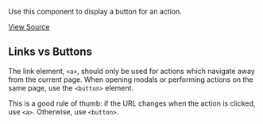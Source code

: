 
Use this component to display a button for an action.

[View Source](https://github.com/pkp/ui-library/)

## Links vs Buttons

The link element, `<a>`, should only be used for actions which navigate away from the current page. When opening modals or performing actions on the same page, use the `<button>` element.

This is a good rule of thumb: if the URL changes when the action is clicked, use `<a>`. Otherwise, use `<button>`.
